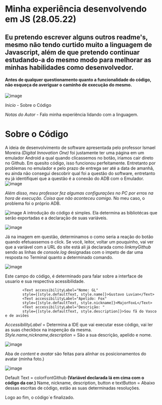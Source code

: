 # Minha experiência desenvolvendo em JS (28.05.22)
## Eu pretendo escrever alguns outros readme's, mesmo não tendo curtido muito a linguagem de Javascript, além de que pretendo continuar estudando-a do mesmo modo para melhorar as minhas habilidades como desenvolvedor.
#### Antes de qualquer questionamento quanto a funcionalidade do código, não esqueça de averiguar o caminho de execução do mesmo.


![image](https://user-images.githubusercontent.com/103908402/170836581-09aac49a-eece-431b-b4e9-db483694052f.png)

*Inicio* - Sobre o Código

*Notas do Autor* - Falo minha experiência lidando com a linguagem.


# Sobre o Código
A ideia de desenvolvimento de software apresentada pelo professor Ismael Moreira _(Digital Innovation One)_ foi justamente ter uma página em um emulador Android a qual
quando clicassemos no botão, iriamos cair direto no Github. Em quesito código, isso funcionou perfeitamente. Entretanto por problemas no emulador e pelo prazo de entrega ser até a
data de amanhã, eu ainda não consegui descobrir qual foi a questão do software, entretanto eu já identifiquei que a questão é a conexão do ADB com o Emulador.
![image](https://user-images.githubusercontent.com/103908402/170836986-ba45730e-9a05-4217-a459-dbc0c3f567cf.png)

_Além disso, meu professor fez algumas configurações no PC por erros na hora de execução. Coisa que não aconteceu comigo._ 
No meu caso, o problema foi o próprio ADB.

![image](https://user-images.githubusercontent.com/103908402/170837129-72e4356f-e576-4c67-b969-fac73db4322d.png)
A introdução do código é simples. Ela determina as bibliotécas que serão exportadas e a declaração de suas variáveis.

![image](https://user-images.githubusercontent.com/103908402/170837983-c31d5801-36ac-4480-b1e8-be44dee88bd3.png)

Já na imagem em questão, determinamos o como seria a reação do botão quando efetuassemos o click. Se você, leitor, voltar um pouquinho, vai ver que a variável com a URL
do site está ali já declarada como *linkmyGithub* sendo as linhas de *console.log* designadas com o impeto de dar uma resposta no Terminal quanto a determinado comando.


![image](https://user-images.githubusercontent.com/103908402/170838081-94e77273-d1f4-4a57-bfe6-e5de695098f3.png)

Este campo do código, é determinado para falar sobre a interface de usuario e sua respectiva acessibilidade.

            <Text accessibilityLabel="Nome: GL"
            style={[style.defaultText, style.name]}>Gustavo Luvian</Text>
            <Text accessibilityLabel="Apelido: Fox"
            style={[style.defaultText, style.nickname]}>MajorFoxL</Text>
            <Text accessibilityLabel="Descrição: " 
            style={[style.defaultText, style.description]}>Sou fã do Vasco e de aviões
            
*AccessibilityLabel* = Determina a IDE que vai executar esse código, vai ler as suas checkbox na inspenção da mesma.
*Style.name,nickname,description* = São a sua descrição, apelido e nome.

![image](https://user-images.githubusercontent.com/103908402/170838478-c5f1628e-258d-4e21-a4bd-258c7fb33f2b.png)

Aba de *content* e *avatar* são feitas para alinhar os posicionamentos do avatar (minha foto.)

![image](https://user-images.githubusercontent.com/103908402/170838533-3fc43fc6-3530-4177-9cf4-d1871c047942.png)

Default Text = colorFontGithub **(Variável declarada lá em cima com o código da cor.)**
Name, nickname, description, button e textButton = Abaixo dessas escritas de código, estão as suas determinadas resoluções.

Logo ao fim, o código´e finalizado.




